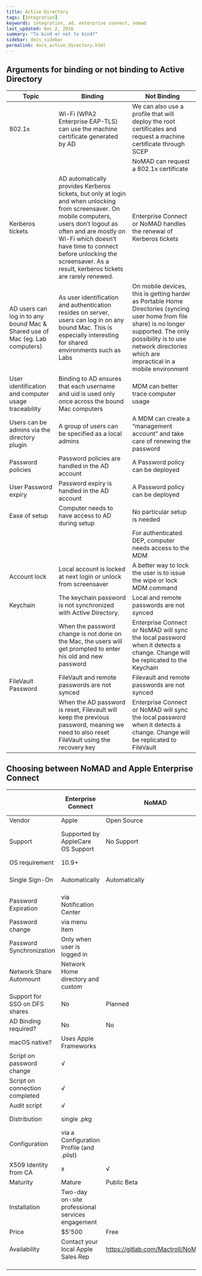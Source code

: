 ```yaml
---
title: Active Directory
tags: [Integration]
keywords: integration, ad, enterprise connect, nomad
last_updated: Dec 2, 2016
summary: "To bind or not to bind?"
sidebar: docs_sidebar
permalink: docs_active_directory.html
---
```


## Arguments for binding or not binding to Active Directory

| Topic                                                                        | Binding                                                                                                                                                                                                                                                                                            | Not Binding                                                                                                                                                                                                                         |
|------------------------------------------------------------------------------|----------------------------------------------------------------------------------------------------------------------------------------------------------------------------------------------------------------------------------------------------------------------------------------------------|-------------------------------------------------------------------------------------------------------------------------------------------------------------------------------------------------------------------------------------|
| 802.1x                                                                       | Wi-Fi (WPA2 Enterprise EAP-TLS) can use the machine certificate generated by AD                                                                                                                                                                                                                    | We can also use a profile that will deploy the root certificates and request a machine certificate through SCEP                                                                                                                     |
|                                                                              |                                                                                                                                                                                                                                                                                                    | NoMAD can request a 802.1x certificate                                                                                                                                                                                              |
| Kerberos tickets                                                             | AD automatically provides Kerberos tickets, but only at login and when unlocking from screensaver. On mobile computers, users don’t logout as often and are mostly on Wi-Fi which doesn’t have time to connect before unlocking the screensaver. As a result, kerberos tickets are rarely renewed. | Enterprise Connect or NoMAD handles the renewal of Kerberos tickets                                                                                                                                                                          |
| AD users can log in to any bound Mac & Shared use of Mac (eg. Lab computers) | As user identification and authentication resides on server, users can log in on any bound Mac. This is especially interesting for shared environments such as Labs                                                                                                                                | On mobile devices, this is getting harder as Portable Home Directories (syncing user home from file share) is no longer supported. The only possibility is to use network directories which are impractical in a mobile environment |
| User identification and computer usage traceability                          | Binding to AD ensures that each username and uid is used only once across the bound Mac computers                                                                                                                                                                                                  | MDM can better trace computer usage                                                                                                                                                                                                 |
| Users can be admins via the directory plugin                                 | A group of users can be specified as a local admins                                                                                                                                                                                                                                                | A MDM can create a “management account” and take care of renewing the password                                                                                                                                                      |
| Password policies                                                            | Password policies are handled in the AD account                                                                                                                                                                                                                                                    | A Password policy can be deployed                                                                                                                                                                                                   |
| User Password expiry                                                         | Password expiry is handled in the AD account                                                                                                                                                                                                                                                       | A Password policy can be deployed                                                                                                                                                                                                   |
| Ease of setup                                                                | Computer needs to have access to AD during setup                                                                                                                                                                                                                                                   | No particular setup is needed                                                                                                                                                                                                       |
|                                                                              |                                                                                                                                                                                                                                                                                                    | For authenticated DEP, computer needs access to the MDM                                                                                                                                                                             |
| Account lock                                                                 | Local account is locked at next login or unlock from screensaver                                                                                                                                                                                                                                   | A better way to lock the user is to issue the wipe or lock MDM command                                                                                                                                                              |
| Keychain                                                                     | The keychain password is not synchronized with Active Directory.                                                                                                                                                                                                                                   | Local and remote passwords are not synced                                                                                                                                                                                           |
|                                                                              | When the password change is not done on the Mac, the users will get prompted to enter his old and new password                                                                                                                                                                                     | Enterprise Connect or NoMAD will sync the local password when it detects a change. Change will be replicated to the Keychain                                                                                                                 |
| FileVault Password                                                           | FileVault and remote passwords are not synced                                                                                                                                                                                                                                                      | Filevault and remote passwords are not synced                                                                                                                                                                                       |
|                                                                              | When the AD password is reset, Filevault will keep the previous password, meaning we need to also reset FileVault using the recovery key                                                                                                                                                           | Enterprise Connect or NoMAD will sync the local password when it detects a change. Change will be replicated to FileVault                                                                                                                    |

## Choosing between NoMAD and Apple Enterprise Connect

|                                | Enterprise Connect                               | NoMAD         | (Active Directory binding)        |
|--------------------------------|--------------------------------------------------|---------------|-----------------------------------|
| Vendor                         | Apple                                            | Open Source   | Apple                             |
| Support                        | Supported by AppleCare OS Support                | No Support    | Supported by AppleCare OS Support |
| OS requirement                 | 10.9+                                            |               | 10.2+                             |
| Single Sign-On                 | Automatically                                    | Automatically | Only at login and screensaver     |
| Password Expiration            | via Notification Center                          |               | Only at Login                     |
| Password change                | via menu item                                    |               | via System Preferences            |
| Password Synchronization       | Only when user is logged in                      |               | Automatic                         |
| Network Share Automount        | Network Home directory and custom                |               |                                   |
| Support for SSO on DFS shares  | No                                               | Planned       | No                                |
| AD Binding required?           | No                                               | No            | Yes                               |
| macOS native?                  | Uses Apple Frameworks                            |               | macOS Native                      |
| Script on password change      | √                                                |               | x                                 |
| Script on connection completed | √                                                |               | x                                 |
| Audit script                   | √                                                |               | x                                 |
| Distribution                   | single .pkg                                      |               | macOS Native                      |
| Configuration                  | via a Configuration Profile (and .plist)         |               | multiple ways                     |
| X509 Identity from CA          | x                                                | √             |                                   |
| Maturity                       | Mature                                           | Public Beta   |                                   |
| Installation                   | Two-day on-site professional services engagement |               | None                              |
| Price                          | $5'500                                           | Free          | Free                              |
| Availability                   | Contact your local Apple Sales Rep               | https://gitlab.com/Mactroll/NoMAD        | macOS Native                        |

